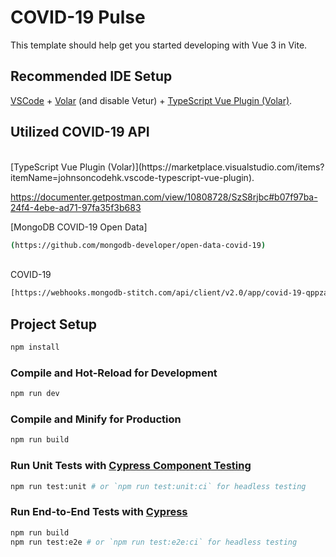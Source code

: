 # COVID-19 Pulse

This template should help get you started developing with Vue 3 in Vite.

## Recommended IDE Setup

[VSCode](https://code.visualstudio.com/) + [Volar](https://marketplace.visualstudio.com/items?itemName=johnsoncodehk.volar) (and disable Vetur) + [TypeScript Vue Plugin (Volar)](https://marketplace.visualstudio.com/items?itemName=johnsoncodehk.vscode-typescript-vue-plugin).

## Utilized COVID-19 API
<br>
[TypeScript Vue Plugin (Volar)](https://marketplace.visualstudio.com/items?itemName=johnsoncodehk.vscode-typescript-vue-plugin).

https://documenter.getpostman.com/view/10808728/SzS8rjbc#b07f97ba-24f4-4ebe-ad71-97fa35f3b683

[MongoDB COVID-19 Open Data]

``` sh
(https://github.com/mongodb-developer/open-data-covid-19)
```

<br>
COVID-19 

``` sh
[https://webhooks.mongodb-stitch.com/api/client/v2.0/app/covid-19-qppza/service/REST-API/incoming\_webhook/global?country=Philippines&hide\_fields=\_id, country, country\_code, country\_iso2, country\_iso3, loc, state, uid](https://webhooks.mongodb-stitch.com/api/client/v2.0/app/covid-19-qppza/service/REST-API/incoming_webhook/global?country=Philippines&hide_fields=_id,%20country,%20country_code,%20country_iso2,%20country_iso3,%20loc,%20state,%20uid)
```

## Project Setup

``` sh
npm install
```

### Compile and Hot-Reload for Development

``` sh
npm run dev
```

### Compile and Minify for Production

``` sh
npm run build
```

### Run Unit Tests with [Cypress Component Testing](https://docs.cypress.io/guides/component-testing/introduction)

``` sh
npm run test:unit # or `npm run test:unit:ci` for headless testing
```

### Run End-to-End Tests with [Cypress](https://www.cypress.io/)

``` sh
npm run build
npm run test:e2e # or `npm run test:e2e:ci` for headless testing
```

